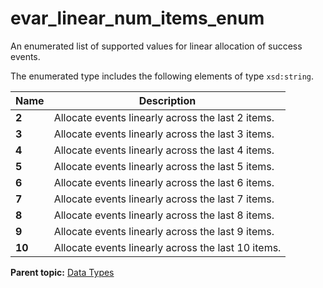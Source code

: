 # evar\_linear\_num\_items\_enum

An enumerated list of supported values for linear allocation of success events.

The enumerated type includes the following elements of type `xsd:string`.

|Name|Description|
|----|-----------|
|**2** | Allocate events linearly across the last 2 items. |
|**3** | Allocate events linearly across the last 3 items. |
|**4** | Allocate events linearly across the last 4 items. |
|**5** | Allocate events linearly across the last 5 items. |
|**6** | Allocate events linearly across the last 6 items. |
|**7** | Allocate events linearly across the last 7 items. |
|**8** | Allocate events linearly across the last 8 items. |
|**9** | Allocate events linearly across the last 9 items. |
|**10** | Allocate events linearly across the last 10 items. |

**Parent topic:** [Data Types](../data_types/c_datatypes.md)

